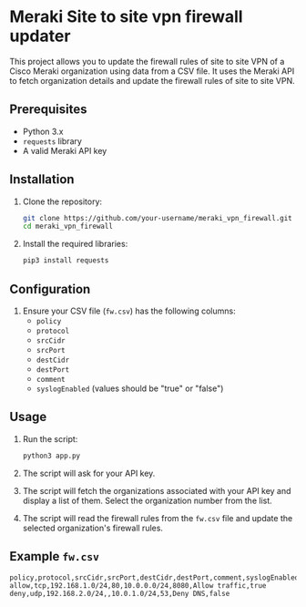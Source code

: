 # Meraki Site to site vpn firewall updater
This project allows you to update the firewall rules of site to site VPN of a Cisco Meraki organization using data from a CSV file. It uses the Meraki API to fetch organization details and update the firewall rules of site to site VPN.

## Prerequisites

- Python 3.x
- `requests` library
- A valid Meraki API key

## Installation

1. Clone the repository:
    ```sh
    git clone https://github.com/your-username/meraki_vpn_firewall.git
    cd meraki_vpn_firewall
    ```

2. Install the required libraries:
    ```sh
    pip3 install requests
    ```

## Configuration

1. Ensure your CSV file (`fw.csv`) has the following columns:
    - `policy`
    - `protocol`
    - `srcCidr`
    - `srcPort`
    - `destCidr`
    - `destPort`
    - `comment`
    - `syslogEnabled` (values should be "true" or "false")

## Usage

1. Run the script:
    ```sh
    python3 app.py
    ```

2. The script will ask for your API key.

3. The script will fetch the organizations associated with your API key and display a list of them. Select the organization number from the list.

4. The script will read the firewall rules from the `fw.csv` file and update the selected organization's firewall rules.

## Example `fw.csv`

```csv
policy,protocol,srcCidr,srcPort,destCidr,destPort,comment,syslogEnabled
allow,tcp,192.168.1.0/24,80,10.0.0.0/24,8080,Allow traffic,true
deny,udp,192.168.2.0/24,,10.0.1.0/24,53,Deny DNS,false
